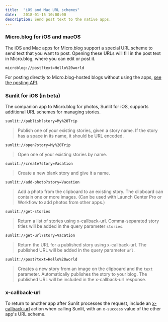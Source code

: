 ```yaml
---
title:  "iOS and Mac URL schemes"
date:   2018-01-15 10:00:00
description: Send post text to the native apps.
---
```


### Micro.blog for iOS and macOS

The iOS and Mac apps for Micro.blog support a special URL scheme to send text that you want to post. Opening these URLs will fill in the post text in Micro.blog, where you can edit or post it.

```
microblog://post?text=Hello%20world
```

For posting directly to Micro.blog-hosted blogs without using the apps, [see the posting API](http://help.micro.blog/2017/api-posting/).

### Sunlit for iOS (in beta)

The companion app to Micro.blog for photos, Sunlit for iOS, supports additional URL schemes for managing stories.

```
sunlit://publish?story=My%20Trip
```

> Publish one of your existing stories, given a story name. If the story has a space in its name, it should be URL encoded.

```
sunlit://open?story=My%20Trip
```

> Open one of your existing stories by name.

```
sunlit://create?story=Vacation
```

> Create a new blank story and give it a name.

```
sunlit://add-photo?story=Vacation
```

> Add a photo from the clipboard to an existing story. The clipboard can contain one or more images. (Can be used with Launch Center Pro or Workflow to add photos from other apps.)

```
sunlit://get-stories
```

> Return a list of stories using x-callback-url. Comma-separated story titles will be added in the query parameter `stories`.

```
sunlit://get-url?story=Vacation
```

> Return the URL for a published story using x-callback-url. The published URL will be added in the query parameter `url`.

```
sunlit://post?text=Hello%20world
```

> Creates a new story from an image on the clipboard and the `text` parameter. Automatically publishes the story to your blog. The published URL will be included in the x-callback-url response.

### x-callback-url

To return to another app after Sunlit processes the request, include an [x-callback-url](http://x-callback-url.com/) action when calling Sunlit, with an `x-success` value of the other app's URL scheme.